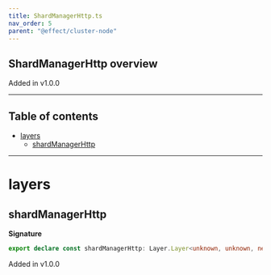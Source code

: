 ```yaml
---
title: ShardManagerHttp.ts
nav_order: 5
parent: "@effect/cluster-node"
---
```


## ShardManagerHttp overview

Added in v1.0.0

---

<h2 class="text-delta">Table of contents</h2>

- [layers](#layers)
  - [shardManagerHttp](#shardmanagerhttp)

---

# layers

## shardManagerHttp

**Signature**

```ts
export declare const shardManagerHttp: Layer.Layer<unknown, unknown, never>
```

Added in v1.0.0
